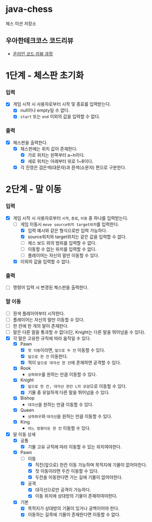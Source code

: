# java-chess

체스 미션 저장소

## 우아한테크코스 코드리뷰

- [온라인 코드 리뷰 과정](https://github.com/woowacourse/woowacourse-docs/blob/master/maincourse/README.md)

# 1단계 - 체스판 초기화

### 입력

- [x] 게임 시작 시 사용자로부터 시작 및 종료를 입력받는다.
    - [x] null이나 empty일 수 없다.
    - [x] `start` 또는 `end` 이외의 값을 입력할 수 없다.

### 출력

- [x] 체스판을 출력한다.
    - [x] 체스판에는 위치 값이 존재한다.
        - [x] 가로 위치는 왼쪽부터 a~h이다.
        - [x] 세로 위치는 아래부터 위로 1~8이다.
    - [x] 각 진영은 검은색(대문자)과 흰색(소문자) 편으로 구분한다.

# 2단계 - 말 이동

### 입력

- [x] 게임 시작 시 사용자로부터 `시작`, `종료`, `이동` 중 하나를 입력받는다.
    - [ ] 게임 이동시 `move source위치 target위치`를 입력한다.
        - [x] 입력 예시와 같은 형식으로만 입력 가능하다.
        - [x] source위치와 target위치는 같은 값을 입력할 수 없다.
        - [ ] 체스 보드 외의 범위를 입력할 수 없다.
        - [ ] 이동할 수 없는 위치를 입력할 수 없다.
        - [ ] 플레이어는 자신의 말만 이동할 수 있다.
    - [x] 이외의 값을 입력할 수 없다.

### 출력

- [ ] 명령어 입력 시 변경된 체스판을 출력한다.

### 말 이동

- [ ] 흰색 플레이어부터 시작한다.
- [ ] 플레이어는 자신의 말만 이동할 수 있다.
- [ ] 한 칸에 한 개의 말이 존재한다.
- [ ] 말은 다른 말을 통과할 수 없다(단, Knight는 다른 말을 뛰어넘을 수 있다).
- [x] 각 말은 고유한 규칙에 따라 움직일 수 있다.
    - [x] Pawn
        - [x] `첫 이동`이라면, `앞으로 두 칸` 이동할 수 있다.
        - [x] `앞으로 한 칸` 이동한다.
        - [x] 적이 `앞으로 대각선 한 칸`에 존재하면 공격할 수 있다.
    - [x] Rook
        - `상하좌우`를 원하는 만큼 이동할 수 있다.
    - [x] Knight
        - [x] `앞으로 한 칸, 대각선 한칸 L자 모양`으로 이동할 수 있다.
        - [x] 기물 중 유일하게 다른 말을 뛰어넘을 수 있다.
    - [x] Bishop
        - `대각선`을 원하는 만큼 이동할 수 있다.
    - [x] Queen
        - `상하좌우`와 `대각선`을 원하는 만큼 이동할 수 있다.
    - [x] King
        - `어느 방향이든 한 칸` 이동할 수 있다.
- [x] 말 이동 상세
    - [x] 공통
        - [x] 기물 고유 규칙에 따라 이동할 수 있는 위치여야한다.
    - [x] Pawn
        - [ ] 이동
            - [x] 직진(앞으로) 한칸 이동 가능하며 목적지에 기물이 없어야한다.
            - [x] 첫 이동이라면 두칸 이동할 수 있다.
            - [x] 두칸을 이동한다면 가는 길에 기물이 없어야한다.
        - [x] 공격
            - [x] 대각선으로만 공격이 가능하다.
            - [x] 이동 위치에 상대방의 기물이 존재하여야한다.
    - [x] 기본
        - [x] 목적지가 상대방의 기물이 있거나 공백이어야 한다.
        - [x] 이동하는 길목에 기물이 존재한다면 이동할 수 없다.

